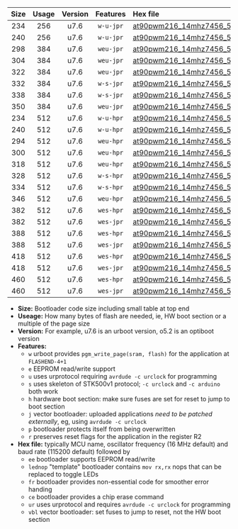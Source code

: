 |Size|Usage|Version|Features|Hex file|
|:-:|:-:|:-:|:-:|:--|
|234|256|u7.6|`w-u-jpr`|[at90pwm216_14mhz7456_57600bps_ur_vbl.hex](https://raw.githubusercontent.com/stefanrueger/urboot/main//at90pwm216_14mhz7456_57600bps_ur_vbl.hex)|
|240|256|u7.6|`w-u-jpr`|[at90pwm216_14mhz7456_57600bps_lednop_ur_vbl.hex](https://raw.githubusercontent.com/stefanrueger/urboot/main//at90pwm216_14mhz7456_57600bps_lednop_ur_vbl.hex)|
|298|384|u7.6|`weu-jpr`|[at90pwm216_14mhz7456_57600bps_ee_ur_vbl.hex](https://raw.githubusercontent.com/stefanrueger/urboot/main//at90pwm216_14mhz7456_57600bps_ee_ur_vbl.hex)|
|304|384|u7.6|`weu-jpr`|[at90pwm216_14mhz7456_57600bps_ee_lednop_ur_vbl.hex](https://raw.githubusercontent.com/stefanrueger/urboot/main//at90pwm216_14mhz7456_57600bps_ee_lednop_ur_vbl.hex)|
|322|384|u7.6|`weu-jpr`|[at90pwm216_14mhz7456_57600bps_ee_lednop_fr_ur_vbl.hex](https://raw.githubusercontent.com/stefanrueger/urboot/main//at90pwm216_14mhz7456_57600bps_ee_lednop_fr_ur_vbl.hex)|
|332|384|u7.6|`w-s-jpr`|[at90pwm216_14mhz7456_57600bps_vbl.hex](https://raw.githubusercontent.com/stefanrueger/urboot/main//at90pwm216_14mhz7456_57600bps_vbl.hex)|
|338|384|u7.6|`w-s-jpr`|[at90pwm216_14mhz7456_57600bps_lednop_vbl.hex](https://raw.githubusercontent.com/stefanrueger/urboot/main//at90pwm216_14mhz7456_57600bps_lednop_vbl.hex)|
|350|384|u7.6|`weu-jpr`|[at90pwm216_14mhz7456_57600bps_ee_lednop_fr_ce_ur_vbl.hex](https://raw.githubusercontent.com/stefanrueger/urboot/main//at90pwm216_14mhz7456_57600bps_ee_lednop_fr_ce_ur_vbl.hex)|
|234|512|u7.6|`w-u-hpr`|[at90pwm216_14mhz7456_57600bps_ur.hex](https://raw.githubusercontent.com/stefanrueger/urboot/main//at90pwm216_14mhz7456_57600bps_ur.hex)|
|240|512|u7.6|`w-u-hpr`|[at90pwm216_14mhz7456_57600bps_lednop_ur.hex](https://raw.githubusercontent.com/stefanrueger/urboot/main//at90pwm216_14mhz7456_57600bps_lednop_ur.hex)|
|294|512|u7.6|`weu-hpr`|[at90pwm216_14mhz7456_57600bps_ee_ur.hex](https://raw.githubusercontent.com/stefanrueger/urboot/main//at90pwm216_14mhz7456_57600bps_ee_ur.hex)|
|300|512|u7.6|`weu-hpr`|[at90pwm216_14mhz7456_57600bps_ee_lednop_ur.hex](https://raw.githubusercontent.com/stefanrueger/urboot/main//at90pwm216_14mhz7456_57600bps_ee_lednop_ur.hex)|
|318|512|u7.6|`weu-hpr`|[at90pwm216_14mhz7456_57600bps_ee_lednop_fr_ur.hex](https://raw.githubusercontent.com/stefanrueger/urboot/main//at90pwm216_14mhz7456_57600bps_ee_lednop_fr_ur.hex)|
|328|512|u7.6|`w-s-hpr`|[at90pwm216_14mhz7456_57600bps.hex](https://raw.githubusercontent.com/stefanrueger/urboot/main//at90pwm216_14mhz7456_57600bps.hex)|
|334|512|u7.6|`w-s-hpr`|[at90pwm216_14mhz7456_57600bps_lednop.hex](https://raw.githubusercontent.com/stefanrueger/urboot/main//at90pwm216_14mhz7456_57600bps_lednop.hex)|
|346|512|u7.6|`weu-hpr`|[at90pwm216_14mhz7456_57600bps_ee_lednop_fr_ce_ur.hex](https://raw.githubusercontent.com/stefanrueger/urboot/main//at90pwm216_14mhz7456_57600bps_ee_lednop_fr_ce_ur.hex)|
|382|512|u7.6|`wes-hpr`|[at90pwm216_14mhz7456_57600bps_ee.hex](https://raw.githubusercontent.com/stefanrueger/urboot/main//at90pwm216_14mhz7456_57600bps_ee.hex)|
|382|512|u7.6|`wes-jpr`|[at90pwm216_14mhz7456_57600bps_ee_vbl.hex](https://raw.githubusercontent.com/stefanrueger/urboot/main//at90pwm216_14mhz7456_57600bps_ee_vbl.hex)|
|388|512|u7.6|`wes-hpr`|[at90pwm216_14mhz7456_57600bps_ee_lednop.hex](https://raw.githubusercontent.com/stefanrueger/urboot/main//at90pwm216_14mhz7456_57600bps_ee_lednop.hex)|
|388|512|u7.6|`wes-jpr`|[at90pwm216_14mhz7456_57600bps_ee_lednop_vbl.hex](https://raw.githubusercontent.com/stefanrueger/urboot/main//at90pwm216_14mhz7456_57600bps_ee_lednop_vbl.hex)|
|418|512|u7.6|`wes-hpr`|[at90pwm216_14mhz7456_57600bps_ee_lednop_fr.hex](https://raw.githubusercontent.com/stefanrueger/urboot/main//at90pwm216_14mhz7456_57600bps_ee_lednop_fr.hex)|
|418|512|u7.6|`wes-jpr`|[at90pwm216_14mhz7456_57600bps_ee_lednop_fr_vbl.hex](https://raw.githubusercontent.com/stefanrueger/urboot/main//at90pwm216_14mhz7456_57600bps_ee_lednop_fr_vbl.hex)|
|460|512|u7.6|`wes-hpr`|[at90pwm216_14mhz7456_57600bps_ee_lednop_fr_ce.hex](https://raw.githubusercontent.com/stefanrueger/urboot/main//at90pwm216_14mhz7456_57600bps_ee_lednop_fr_ce.hex)|
|460|512|u7.6|`wes-jpr`|[at90pwm216_14mhz7456_57600bps_ee_lednop_fr_ce_vbl.hex](https://raw.githubusercontent.com/stefanrueger/urboot/main//at90pwm216_14mhz7456_57600bps_ee_lednop_fr_ce_vbl.hex)|

- **Size:** Bootloader code size including small table at top end
- **Useage:** How many bytes of flash are needed, ie, HW boot section or a multiple of the page size
- **Version:** For example, u7.6 is an urboot version, o5.2 is an optiboot version
- **Features:**
  + `w` urboot provides `pgm_write_page(sram, flash)` for the application at `FLASHEND-4+1`
  + `e` EEPROM read/write support
  + `u` uses urprotocol requiring `avrdude -c urclock` for programming
  + `s` uses skeleton of STK500v1 protocol; `-c urclock` and `-c arduino` both work
  + `h` hardware boot section: make sure fuses are set for reset to jump to boot section
  + `j` vector bootloader: uploaded applications *need to be patched externally*, eg, using `avrdude -c urclock`
  + `p` bootloader protects itself from being overwritten
  + `r` preserves reset flags for the application in the register R2
- **Hex file:** typically MCU name, oscillator frequency (16 MHz default) and baud rate (115200 default) followed by
  + `ee` bootloader supports EEPROM read/write
  + `lednop` "template" bootloader contains `mov rx,rx` nops that can be replaced to toggle LEDs
  + `fr` bootloader provides non-essential code for smoother error handing
  + `ce` bootloader provides a chip erase command
  + `ur` uses urprotocol and requires `avrdude -c urclock` for programming
  + `vbl` vector bootloader: set fuses to jump to reset, not the HW boot section
